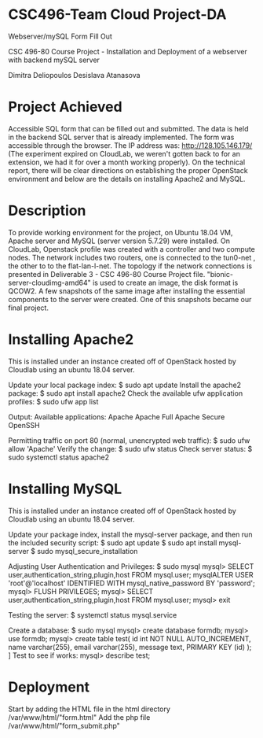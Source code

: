 # CSC496-Team Cloud Project-DA

Webserver/mySQL Form Fill Out

CSC 496-80 Course Project - Installation and Deployment of a webserver with backend mySQL server
 

Dimitra Deliopoulos
Desislava Atanasova


# Project Achieved
Accessible SQL form that can be filled out and submitted. The data is held in the backend SQL server that is already implemented. 
The form was accessible through the browser. The IP address was: http://128.105.146.179/ (The experiment expired on CloudLab, we weren't gotten back to for an extension, we had it for over a month working properly). On the technical report, there will be clear directions on establishing the proper OpenStack environment and below are the details on installing Apache2 and MySQL.

# Description
To provide working environment for the project, on Ubuntu 18.04 VM, Apache server and MySQL (server version 5.7.29) were installed. 
On CloudLab, Openstack profile was created with a controller and two compute nodes. The network includes two routers, one is connected to the tun0-net , the other to to the flat-lan-l-net. The topology if the network connections is presented in Deliverable 3 - CSC 496-80 Course Project file.
"bionic-server-cloudimg-amd64" is used to create an image, the disk format is QCOW2. A few snapshots of the same image after installing the essential components to the server were created. One of this snapshots became our final project.

# Installing Apache2
This is installed under an instance created off of OpenStack hosted by Cloudlab using an ubuntu 18.04 server.

Update your local package index: 
 $ sudo apt update
Install the apache2 package: 
 $ sudo apt install apache2
Check the available ufw application profiles:
 $ sudo ufw app list

Output:
Available applications:
  Apache
  Apache Full
  Apache Secure
  OpenSSH
  
Permitting traffic on port 80 (normal, unencrypted web traffic):
 $ sudo ufw allow 'Apache'
Verify the change:
 $ sudo ufw status
Check server status:
 $ sudo systemctl status apache2

# Installing MySQL
This is installed under an instance created off of OpenStack hosted by Cloudlab using an ubuntu 18.04 server.

Update your package index, install the mysql-server package, and then run the included security script:
 $ sudo apt update
 $ sudo apt install mysql-server
 $ sudo mysql_secure_installation
 
Adjusting User Authentication and Privileges:
 $ sudo mysql
 mysql> SELECT user,authentication_string,plugin,host FROM mysql.user;
 mysqlALTER USER 'root'@'localhost' IDENTIFIED WITH mysql_native_password BY 'password';
 mysql> FLUSH PRIVILEGES;
 mysql> SELECT user,authentication_string,plugin,host FROM mysql.user;
 mysql> exit
  
Testing the server:
 $ systemctl status mysql.service
 
Create a database:
 $ sudo mysql
 mysql> create database formdb;
 mysql> use formdb;
 mysql> create table test(
    id int NOT NULL AUTO_INCREMENT,
    name varchar(255),
    email varchar(255),
    message text,
    PRIMARY KEY (id)
); ]
Test to see if works:
 mysql> describe test; 
 
# Deployment
Start by adding the HTML file in the html directory
 /var/www/html/"form.html"
Add the php file
 /var/www/html/"form_submit.php"
 
 
 
